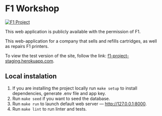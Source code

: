 # F1 Workshop

[![F1 Project](https://github.com/SabirIvaN/f1-project/actions/workflows/main.yml/badge.svg)](https://github.com/SabirIvaN/f1-project/actions/workflows/main.yml)

This web application is publicly available with the permission of F1.

This web-application for a company that sells and refills cartridges, as well as repairs F1 printers.

To view the test version of the site, follow the link: [f1-project-staging.herokuapp.com](https://f1-project-staging.herokuapp.com).

## Local instalation

1. If you are installing the project locally run `make setup` to install dependencies, generate .env file and app key.
2. Run `make seed` if you want to seed the database.
3. Run `make run` to launch default web server — http://127.0.0.1:8000.
4. Run `make lint` to run linter and tests.
